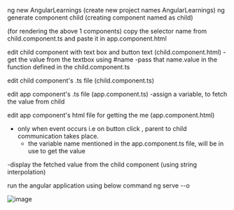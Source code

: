 ng new AngularLearnings 	(create new project names AngularLearnings)
ng generate component child  	(creating component named as child)

(for rendering the above 1 components)
copy the selector name from child.component.ts and paste it in app.component.html 

edit  child component with text box and button text (child.component.html)
    - get the value from the textbox using #name
    -pass that name.value in the function defined in the child.component.ts

edit child component's .ts file  (child.component.ts) 

edit app component's .ts file (app.component.ts) 
-assign a variable, to fetch the value from child

edit  app component's html file for getting the me (app.component.html)
- only when event occurs i.e on button click , parent to child communication takes place.
    - the variable name mentioned in the app.component.ts file, will be in use to get the value 

-display the fetched value from the child component (using string interpolation)


run the angular application using below command 
ng serve --o


![image](https://user-images.githubusercontent.com/72671266/231653966-8aae44a9-611d-4345-8b3c-ff2ca6d854a6.png)
